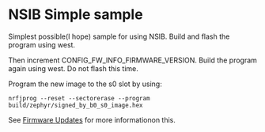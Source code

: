 # NSIB Simple sample
Simplest possible(I hope) sample for using NSIB.
Build and flash the program using west.

Then increment CONFIG_FW_INFO_FIRMWARE_VERSION.
Build the program again using west. Do not flash this time.

Program the new image to the s0 slot by using:
```
nrfjprog --reset --sectorerase --program build/zephyr/signed_by_b0_s0_image.hex
```

See [Firmware Updates](https://developer.nordicsemi.com/nRF_Connect_SDK/doc/1.9.1/nrf/ug_fw_update.html) for more informationon this.
